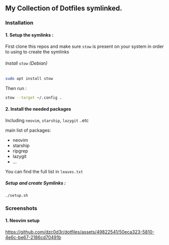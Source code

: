 ## My Collection of Dotfiles symlinked.

### Installation

#### 1. Setup the symlinks :

First clone this repos and make sure `stow` is present on your system in order to using to create the symlinks

###### Install `stow` (Debian)

```bash
sudo apt install stow
```

Then run :

```bash
stow --target ~/.config .
```

#### 2. Install the needed packages

Including `neovim`, `starship`, `lazygit` ..etc

main list of packages:

- neovim
- starship
- ripgrep
- lazygit
- ...

You can find the full list in `leaves.txt`

##### Setup and create Symlinks :

```bash
./setup.sh
```

### Screenshots

#### 1. Neovim setup





https://github.com/dzc0d3r/dotfiles/assets/49822541/50eca323-5810-4e6c-be67-2186cd70491b



